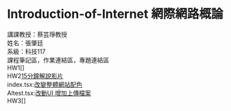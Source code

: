 # Introduction-of-Internet 網際網路概論  
講課教授：蔡芸琤教授  
姓名：張肇廷  
系級：科技117  
課程筆記區，作業連結區，專題連結區  
HW1[]    
HW2[15分鐘解說影片]()  
index.tsx:[改變整體網站配色](https://github.com/chaotingchong-crypto/Introduction-of-Internet/blob/main/index.tsx)  
Altest.tsx:[改動UI 增加上傳檔案](https://github.com/chaotingchong-crypto/Introduction-of-Internet/blob/main/AItest.tsx)    
HW3[]

